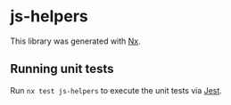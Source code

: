 # js-helpers

This library was generated with [Nx](https://nx.dev).

## Running unit tests

Run `nx test js-helpers` to execute the unit tests via [Jest](https://jestjs.io).
